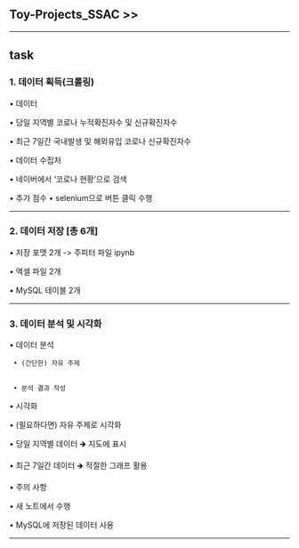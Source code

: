 ## Toy-Projects_SSAC  >>

* * *
## task

### 1. 데이터 획득(크롤링) 


• 데이터


   • 당일 지역별 코로나 누적확진자수 및 신규확진자수
   
   
   • 최근 7일간 국내발생 및 해외유입 코로나 신규확진자수 
   
   
   • 데이터 수집처 
   
   
   • 네이버에서 ‘코로나 현황’으로 검색
   
   
   • 추가 점수 • selenium으로 버튼 클릭 수행
   
  * * *
 
 
 

### 2. 데이터 저장 [총 6개] 


• 저장 포맷 2개 -> 주피터 파일 ipynb


   • 엑셀 파일 2개 
   
   
   • MySQL 테이블 2개 
   
   
* * *



### 3. 데이터 분석 및 시각화 


• 데이터 분석 


     • (간단한) 자유 주제 
     
     
     • 분석 결과 작성 
     
     
• 시각화 


   • (필요하다면) 자유 주제로 시각화 
   
   
   • 당일 지역별 데이터 🡺 지도에 표시 
   
   
   • 최근 7일간 데이터 🡺 적절한 그래프 활용 
   
   

• 주의 사항


 • 새 노트에서 수행 
 
 
 • MySQL에 저장된 데이터 사용 
 
 
 
 
 * * *


